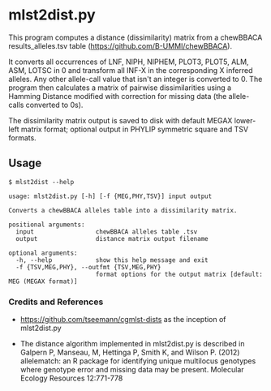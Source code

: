# mlst2dist.py

This program computes a distance (dissimilarity) matrix from a chewBBACA results_alleles.tsv table
(https://github.com/B-UMMI/chewBBACA).

It converts all occurrences of LNF, NIPH, NIPHEM, PLOT3, PLOT5, ALM, ASM, LOTSC in 0 and transform all INF-X in the corresponding X inferred alleles.
Any other allele-call value that isn't an integer is converted to 0.
The program then calculates a matrix of pairwise dissimilarities using a Hamming Distance modified with correction for missing data (the allele-calls converted to 0s).

The dissimilarity matrix output is saved to disk with default MEGAX lower-left matrix format; optional output in PHYLIP symmetric square and TSV formats.

## Usage

    $ mlst2dist --help

    usage: mlst2dist.py [-h] [-f {MEG,PHY,TSV}] input output

    Converts a chewBBACA alleles table into a dissimilarity matrix.

    positional arguments:
      input                 chewBBACA alleles table .tsv
      output                distance matrix output filename

    optional arguments:
      -h, --help            show this help message and exit
      -f {TSV,MEG,PHY}, --outfmt {TSV,MEG,PHY}
                            format options for the output matrix [default: MEG (MEGAX format)]

### Credits and References

* https://github.com/tseemann/cgmlst-dists as the inception of mlst2dist.py

* The distance algorithm implemented in mlst2dist.py is described in Galpern P, Manseau, M, Hettinga P, Smith K, and Wilson P. (2012) allelematch: an R package for identifying unique multilocus genotypes where genotype error and missing data may be present. Molecular Ecology Resources 12:771-778